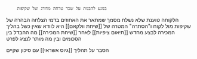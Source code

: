         בנוגע להבנות על שכר טרחה מדורג ועל שקיפות
הלקוחה טוענת שלא נשלח מסמך שמתאר את האחוזים בדמי הצלחה
הבהרה של שקיפות מול לקוח ו"הסתרה"
המטרה של [[שיחת וולקאם]] היא לוודא שאין כשל בהליך המכירה
לבצע מחדש [[תיאום ציפיות]] לאחר [[שיחת המכירה]]
מה ההבדל בין הסכומים ובין מה מותר לנציג לפרט

הסבר על תהליך [[גיוס אשראי]] עם סיכון שקיים